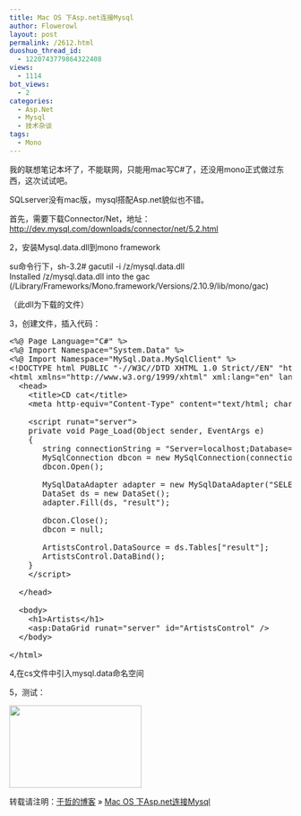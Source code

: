 ```yaml
---
title: Mac OS 下Asp.net连接Mysql
author: Flowerowl
layout: post
permalink: /2612.html
duoshuo_thread_id:
  - 1220743779864322408
views:
  - 1114
bot_views:
  - 2
categories:
  - Asp.Net
  - Mysql
  - 技术杂谈
tags:
  - Mono
---
```

我的联想笔记本坏了，不能联网，只能用mac写C#了，还没用mono正式做过东西，这次试试吧。

SQLserver没有mac版，mysql搭配Asp.net貌似也不错。

首先，需要下载Connector/Net，地址：http://dev.mysql.com/downloads/connector/net/5.2.html

2，安装Mysql.data.dll到mono framework

su命令行下，sh-3.2# gacutil -i /z/mysql.data.dll  
Installed /z/mysql.data.dll into the gac (/Library/Frameworks/Mono.framework/Versions/2.10.9/lib/mono/gac)

（此dll为下载的文件）

3，创建文件，插入代码：

<pre class="lang:default decode:true ">&lt;%@ Page Language="C#" %&gt;
&lt;%@ Import Namespace="System.Data" %&gt;
&lt;%@ Import Namespace="MySql.Data.MySqlClient" %&gt;
&lt;!DOCTYPE html PUBLIC "-//W3C//DTD XHTML 1.0 Strict//EN" "http://www.w3.org/TR/xhtml1/DTD/xhtml1-strict.dtd"&gt;
&lt;html xmlns="http://www.w3.org/1999/xhtml" xml:lang="en" lang="en"&gt;
  &lt;head&gt;
    &lt;title&gt;CD cat&lt;/title&gt;
    &lt;meta http-equiv="Content-Type" content="text/html; charset=utf-8" /&gt;

    &lt;script runat="server"&gt;
    private void Page_Load(Object sender, EventArgs e)
    {
       string connectionString = "Server=localhost;Database=mono;User ID=root;Pooling=false;";
       MySqlConnection dbcon = new MySqlConnection(connectionString);
       dbcon.Open();

       MySqlDataAdapter adapter = new MySqlDataAdapter("SELECT * FROM artist", dbcon);
       DataSet ds = new DataSet();
       adapter.Fill(ds, "result");

       dbcon.Close();
       dbcon = null;

       ArtistsControl.DataSource = ds.Tables["result"];
       ArtistsControl.DataBind();
    }
    &lt;/script&gt;

  &lt;/head&gt;

  &lt;body&gt;
    &lt;h1&gt;Artists&lt;/h1&gt;
    &lt;asp:DataGrid runat="server" id="ArtistsControl" /&gt;
  &lt;/body&gt;

&lt;/html&gt;</pre>

4,在cs文件中引入mysql.data命名空间

5，测试：

[<img class="alignnone size-full wp-image-2613" title="5ABC0B38-C93B-47A1-9784-0AA34A5E52E7" src="http://lazynight.me/wp-content/uploads/2012/11/5ABC0B38-C93B-47A1-9784-0AA34A5E52E7.jpg" alt="" width="236" height="147" />][1]

转载请注明：[于哲的博客][2] &raquo; [Mac OS 下Asp.net连接Mysql][3]

 [1]: http://lazynight.me/wp-content/uploads/2012/11/5ABC0B38-C93B-47A1-9784-0AA34A5E52E7.jpg
 [2]: http://localhost/wordpress
 [3]: http://localhost/wordpress/2612.html